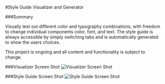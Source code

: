 #Style Guide Visualizer and Generator

###Summary

Visually test out different color and typography combinations, with freedom to change individual components color, font, and text. The style guide is always accessible by simply switching tabs and is automatically generated to show the users choices.

This project is ongoing and all content and functionality is subject to change.

###Visualizer Screen Shot
![Visualizer Screen Shot](https://raw.githubusercontent.com/danWagar/Style_Guide_Generator/images/Visualizer_screen_shot)

###Style Guide Screen Shot
![Style Guide Screen Shot](https://raw.githubusercontent.com/danWagar/Style_Guide_Generator/images/StyleGuide_screen_shot)
